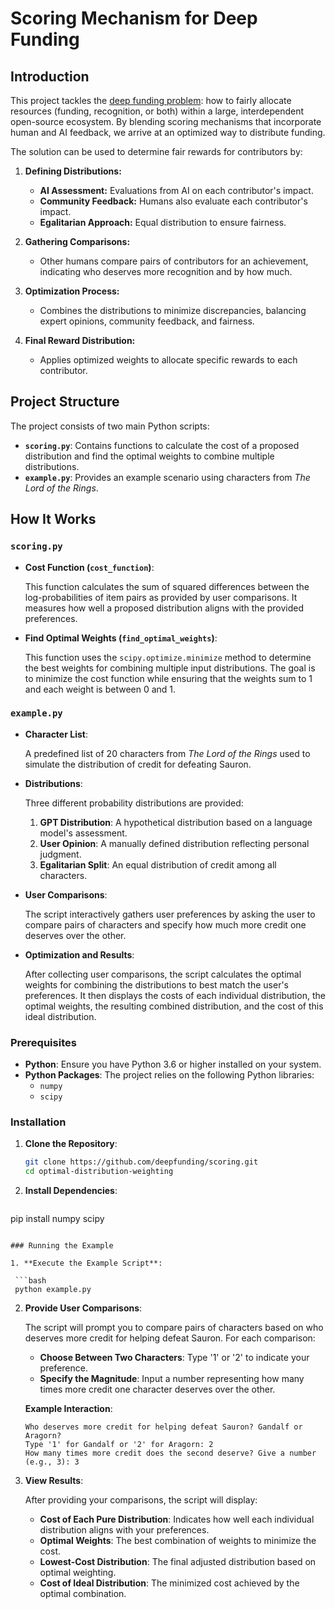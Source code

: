 # Scoring Mechanism for Deep Funding

## Introduction

This project tackles the [deep funding problem](https://github.com/opensource-observer/insights/blob/main/community/dependency_graph_funding/readme.md): how to fairly allocate resources (funding, recognition, or both) within a large, interdependent open-source ecosystem. By blending scoring mechanisms that incorporate human and AI feedback, we arrive at an optimized way to distribute funding.

The solution can be used to determine fair rewards for contributors by:

1. **Defining Distributions:**
   - **AI Assessment:** Evaluations from AI on each contributor's impact.
   - **Community Feedback:** Humans also evaluate each contributor's impact.
   - **Egalitarian Approach:** Equal distribution to ensure fairness.

2. **Gathering Comparisons:**
   - Other humans compare pairs of contributors for an achievement, indicating who deserves more recognition and by how much.

3. **Optimization Process:**
   - Combines the distributions to minimize discrepancies, balancing expert opinions, community feedback, and fairness.

4. **Final Reward Distribution:**
   - Applies optimized weights to allocate specific rewards to each contributor.


## Project Structure

The project consists of two main Python scripts:

- **`scoring.py`**: Contains functions to calculate the cost of a proposed distribution and find the optimal weights to combine multiple distributions.
- **`example.py`**: Provides an example scenario using characters from *The Lord of the Rings*.

## How It Works

### `scoring.py`

- **Cost Function (`cost_function`)**:
  
  This function calculates the sum of squared differences between the log-probabilities of item pairs as provided by user comparisons. It measures how well a proposed distribution aligns with the provided preferences.

- **Find Optimal Weights (`find_optimal_weights`)**:
  
  This function uses the `scipy.optimize.minimize` method to determine the best weights for combining multiple input distributions. The goal is to minimize the cost function while ensuring that the weights sum to 1 and each weight is between 0 and 1.

### `example.py`

- **Character List**:
  
  A predefined list of 20 characters from *The Lord of the Rings* used to simulate the distribution of credit for defeating Sauron.

- **Distributions**:
  
  Three different probability distributions are provided:
  
  1. **GPT Distribution**: A hypothetical distribution based on a language model's assessment.
  2. **User Opinion**: A manually defined distribution reflecting personal judgment.
  3. **Egalitarian Split**: An equal distribution of credit among all characters.

- **User Comparisons**:
  
  The script interactively gathers user preferences by asking the user to compare pairs of characters and specify how much more credit one deserves over the other.

- **Optimization and Results**:
  
  After collecting user comparisons, the script calculates the optimal weights for combining the distributions to best match the user's preferences. It then displays the costs of each individual distribution, the optimal weights, the resulting combined distribution, and the cost of this ideal distribution.

### Prerequisites

- **Python**: Ensure you have Python 3.6 or higher installed on your system.
- **Python Packages**: The project relies on the following Python libraries:
  - `numpy`
  - `scipy`


### Installation

1. **Clone the Repository**:

   ```bash
   git clone https://github.com/deepfunding/scoring.git
   cd optimal-distribution-weighting
   ```

2. **Install Dependencies**:

   ```bash
  pip install numpy scipy
  ```

### Running the Example

1. **Execute the Example Script**:

   ```bash
   python example.py
   ```

2. **Provide User Comparisons**:

   The script will prompt you to compare pairs of characters based on who deserves more credit for helping defeat Sauron. For each comparison:
   
   - **Choose Between Two Characters**: Type '1' or '2' to indicate your preference.
   - **Specify the Magnitude**: Input a number representing how many times more credit one character deserves over the other.

   **Example Interaction**:

   ```
   Who deserves more credit for helping defeat Sauron? Gandalf or Aragorn?
   Type '1' for Gandalf or '2' for Aragorn: 2
   How many times more credit does the second deserve? Give a number (e.g., 3): 3
   ```

3. **View Results**:

   After providing your comparisons, the script will display:
   
   - **Cost of Each Pure Distribution**: Indicates how well each individual distribution aligns with your preferences.
   - **Optimal Weights**: The best combination of weights to minimize the cost.
   - **Lowest-Cost Distribution**: The final adjusted distribution based on optimal weighting.
   - **Cost of Ideal Distribution**: The minimized cost achieved by the optimal combination.
